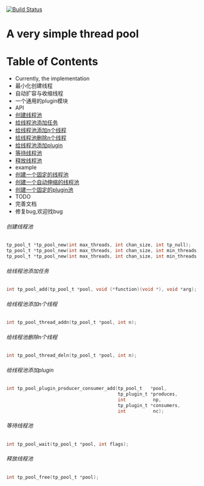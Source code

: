 [![Build Status](https://travis-ci.org/guonaihong/threadpool.svg?branch=master)](https://travis-ci.org/guonaihong/threadpool)

# A very simple thread pool
# Table of Contents

* Currently, the implementation
 * 最小化创建线程
 * 自动扩容与收缩线程
 * 一个通用的plugin模块
* API
 * [创建线程池](#创建线程池)
 * [给线程池添加任务](#给线程池添加任务)
 * [给线程池添加n个线程](#给线程池添加n个线程)
 * [给线程池删除n个线程](#给线程池添加n个线程)
 * [给线程池添加plugin](#给线程池添加plugin)
 * [等待线程池](#等待线程池)
 * [释放线程池](#释放线程池)
* example
 * [创建一个固定的线程池](./tests/demo_pool_easy.c)
 * [创建一个自动伸缩的线程池](./tests/demo_pool_auto_add_del_thread.c)
 * [创建一个固定的plugin池](./tests/pool_echo_serve.c)
* TODO
 * 完善文档
 * 修复bug,欢迎找bug
 
###### 创建线程池

```c
tp_pool_t *tp_pool_new(int max_threads, int chan_size, int tp_null); 
tp_pool_t *tp_pool_new(int max_threads, int chan_size, int min_threads, int tp_null);
tp_pool_t *tp_pool_new(int max_threads, int chan_size, int min_threads, int flags, int ms, int tp_null)
```
###### 给线程池添加任务
```c
int tp_pool_add(tp_pool_t *pool, void (*function)(void *), void *arg);
```
###### 给线程池添加n个线程
```c
int tp_pool_thread_addn(tp_pool_t *pool, int n);
```
###### 给线程池删除n个线程
```c
int tp_pool_thread_deln(tp_pool_t *pool, int n);
```
###### 给线程池添加plugin
```c
int tp_pool_plugin_producer_consumer_add(tp_pool_t   *pool,
                                         tp_plugin_t *produces,
                                         int          np,
                                         tp_plugin_t *consumers,
                                         int          nc);
```
###### 等待线程池
```c
int tp_pool_wait(tp_pool_t *pool, int flags);
```
###### 释放线程池
```c
int tp_pool_free(tp_pool_t *pool);
```

